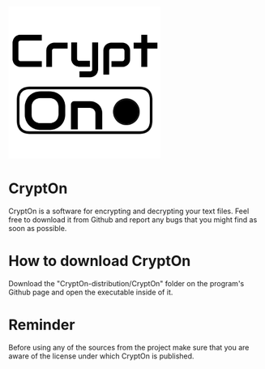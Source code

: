 ![Image](https://github.com/isabellaka/CryptOn/blob/main/CryptOn-distribution/CryptOn/icon_3.png?raw=true)

# CryptOn
CryptOn is a software for encrypting and decrypting your text files. Feel free to download it from Github and report any bugs that you might find as soon as possible.

# How to download CryptOn
Download the "CryptOn-distribution/CryptOn" folder on the program's Github page and open the executable inside of it.

# Reminder
Before using any of the sources from the project make sure that you are aware of the license under which CryptOn is published.

